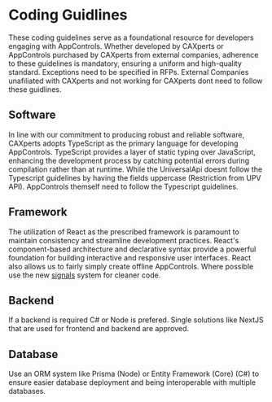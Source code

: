 # Coding Guidlines
These coding guidelines serve as a foundational resource for developers engaging with AppControls. Whether developed by CAXperts or AppControls purchased by CAXperts from external companies, adherence to these guidelines is mandatory, ensuring a uniform and high-quality standard. Exceptions need to be specified in RFPs. External Companies unafiliated with CAXperts and not working for CAXperts dont need to follow these guidlines. 

## Software
In line with our commitment to producing robust and reliable software, CAXperts adopts TypeScript as the primary language for developing AppControls. TypeScript provides a layer of static typing over JavaScript, enhancing the development process by catching potential errors during compilation rather than at runtime.
While the UniversalApi doesnt follow the Typescript guidelines by having the fields uppercase (Restriction from UPV API). AppControls themself need to follow the Typescript guidelines.

## Framework
The utilization of React as the prescribed framework is paramount to maintain consistency and streamline development practices. React's component-based architecture and declarative syntax provide a powerful foundation for building interactive and responsive user interfaces.
React also allows us to fairly simply create offline AppControls. Where possible use the new [signals](https://preactjs.com/guide/v10/signals/) system for cleaner code.

## Backend
If a backend is required C# or Node is prefered. Single solutions like NextJS that are used for frontend and backend are approved.

## Database
Use an ORM system like Prisma (Node) or Entity Framework (Core) (C#) to ensure easier database deployment and being interoperable with multiple databases. 